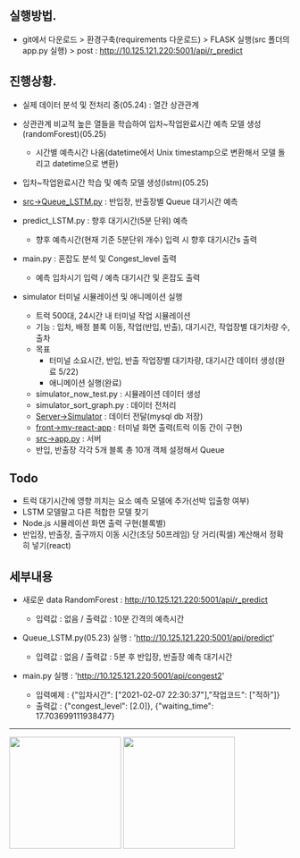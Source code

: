 ## 실행방법.
- git에서 다운로드 > 환경구축(requirements 다운로드) > FLASK 실행(src 폴더의 app.py 실행) > post : http://10.125.121.220:5001/api/r_predict

## 진행상황.
- 실제 데이터 분석 및 전처리 중(05.24) : 열간 상관관계
- 상관관계 비교적 높은 열들을 학습하여 입차~작업완료시간 예측 모델 생성(randomForest)(05.25)
    - 시간별 예측시간 나옴(datetime에서 Unix timestamp으로 변환해서 모델 돌리고 datetime으로 변환)

- 입차~작업완료시간 학습 및 예측 모델 생성(lstm)(05.25)

- [src->Queue_LSTM.py](05.23) : 반입장, 반출장별 Queue 대기시간 예측

- predict_LSTM.py : 향후 대기시간(5분 단위) 예측
    - 향후 예측시간(현재 기준 5분단위 개수) 입력 시 향후 대기시간s 출력

- main.py : 혼잡도 분석 및 Congest_level 출력
    - 예측 입차시기 입력 / 예측 대기시간 및 혼잡도 출력

- simulator 터미널 시뮬레이션 및 애니메이션 실행
    - 트럭 500대, 24시간 내 터미널 작업 시뮬레이션
    - 기능 : 입차, 배정 블록 이동, 작업(반입, 반출), 대기시간, 작업장별 대기차량 수, 출차
    - 목표
        - 터미널 소요시간, 반입, 반출 작업장별 대기차량, 대기시간 데이터 생성(완료 5/22)
        - 애니메이션 실행(완료)
    - simulator_now_test.py : 시뮬레이션 데이터 생성
    - simulator_sort_graph.py : 데이터 전처리
    - [Server->Simulator](spring서버) : 데이터 전달(mysql db 저장)
    - [front->my-react-app](node.js) : 터미널 화면 출력(트럭 이동 간이 구현)
    - [src->app.py](flask서버) : 서버
    - 반입, 반출장 각각 5개 블록 총 10개 객체 설정해서 Queue
    
## Todo
- 트럭 대기시간에 영향 끼치는 요소 예측 모델에 추가(선박 입출항 여부)
- LSTM 모델말고 다른 적합한 모델 찾기
- Node.js 시뮬레이션 화면 출력 구현(블록별)
- 반입장, 반출장, 출구까지 이동 시간(초당 50프레임) 당 거리(픽셀) 계산해서 정확히 넣기(react)

## 세부내용
- 새로운 data RandomForest : http://10.125.121.220:5001/api/r_predict
    - 입력값 : 없음 / 출력값 : 10분 간격의 예측시간
- Queue_LSTM.py(05.23) 실행 : 'http://10.125.121.220:5001/api/predict'
    - 입력값 : 없음 / 출력값 : 5분 후 반입장, 반출장 예측 대기시간

- main.py 실행 : 'http://10.125.121.220:5001/api/congest2'
    - 입력예제 : {"입차시간": ["2021-02-07 22:30:37"],"작업코드": ["적하"]} 
    - 출력값 : {"congest_level": [2.0]}, {"waiting_time": 17.703699111938477}

------
<img width="200" src="https://github.com/HyeongChank/P7_Simulator/assets/122770625/5ad11f0e-2cde-49e7-8fe0-5cda92f9bf12.gif"/>

<img width="200" src="https://github.com/HyeongChank/P7_Simulator/assets/122770625/6448b5f8-81ff-43ac-9c23-463cd9c26abe.png"/>